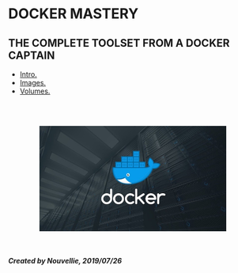 # DOCKER MASTERY
## THE COMPLETE TOOLSET FROM A DOCKER CAPTAIN

- [Intro.](https://github.com/Nouvellie/docker-1st/tree/docker/course/01.intro)
- [Images.](https://github.com/Nouvellie/docker-1st/tree/docker/course/02.images)
- [Volumes.](https://github.com/Nouvellie/docker-1st/tree/docker/course/03.volumes)

<br><br><p align="center">
  <img width="75%" height="75%" src="https://github.com/Nouvellie/docker-1st/blob/docker/course/img/docker-1st-logo.jpg" alt="Docker Mastery: The complete toolset from a docker captain">
</p>

<br><br>
***Created by Nouvellie, 2019/07/26***